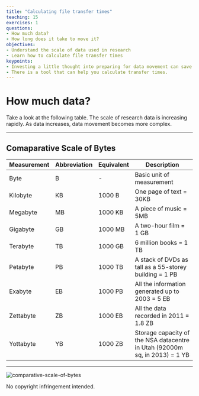 ```yaml
---
title: "Calculating file transfer times"
teaching: 15
exercises: 1
questions:
- How much data?
- How long does it take to move it?
objectives:
- Understand the scale of data used in research
- Learn how to calculate file transfer times
keypoints:
- Investing a little thought into preparing for data movement can save you a lot of time.
- There is a tool that can help you calculate transfer times.
---
```


# How much data?

Take a look at the following table. The scale of research data is increasing rapidly. As data increases, data movement becomes more complex. 

---
## Comaparative Scale of Bytes

Measurement | Abbreviation | Equivalent | Description
----------- | ------------ | ---------- | -----------
Byte | B | - | Basic unit of measurement
Kilobyte | KB | 1000 B | One page of text = 30KB
Megabyte | MB | 1000 KB | A piece of music = 5MB
Gigabyte | GB | 1000 MB | A two-hour film = 1 GB
Terabyte | TB | 1000 GB | 6 million books = 1 TB
Petabyte | PB | 1000 TB | A stack of DVDs as tall as a 55-storey building = 1 PB
Exabyte | EB | 1000 PB | All the information generated up to 2003 = 5 EB
Zettabyte | ZB | 1000 EB | All the data recorded in 2011 = 1.8 ZB
Yottabyte | YB | 1000 ZB | Storage capacity of the NSA datacentre in Utah (92000m sq, in 2013) = 1 YB
---
![comparative-scale-of-bytes](https://user-images.githubusercontent.com/48195568/61427124-28511a80-a95c-11e9-88aa-f39b8c929fa8.png)

No copyright infringement intended. 

